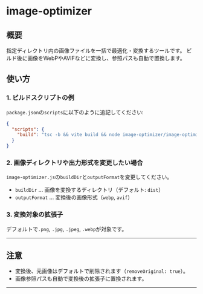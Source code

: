 # image-optimizer

## 概要

指定ディレクトリ内の画像ファイルを一括で最適化・変換するツールです。
ビルド後に画像をWebPやAVIFなどに変換し、参照パスも自動で置換します。

## 使い方

### 1. ビルドスクリプトの例

`package.json`の`scripts`に以下のように追記してください:

```json
{
  "scripts": {
    "build": "tsc -b && vite build && node image-optimizer/image-optimizer.js"
  }
}
```

### 2. 画像ディレクトリや出力形式を変更したい場合

`image-optimizer.js`の`buildDir`と`outputFormat`を変更してください。

- `buildDir` … 画像を変換するディレクトリ（デフォルト: `dist`）
- `outputFormat` … 変換後の画像形式（`webp`, `avif`）

### 3. 変換対象の拡張子

デフォルトで`.png`, `.jpg`, `.jpeg`, `.webp`が対象です。

---

## 注意

- 変換後、元画像はデフォルトで削除されます（`removeOriginal: true`）。
- 画像参照パスも自動で変換後の拡張子に置換されます。

---
